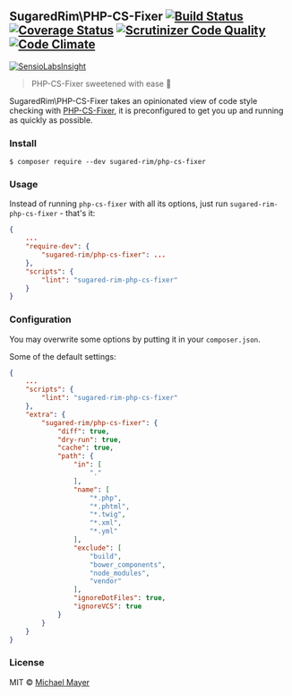 ## SugaredRim\PHP-CS-Fixer [![Build Status](https://travis-ci.org/sugared-rim/php-cs-fixer.svg?branch=master)](https://travis-ci.org/sugared-rim/php-cs-fixer) [![Coverage Status](https://coveralls.io/repos/sugared-rim/php-cs-fixer/badge.svg?branch=master&service=github)](https://coveralls.io/github/sugared-rim/php-cs-fixer?branch=master) [![Scrutinizer Code Quality](https://scrutinizer-ci.com/g/sugared-rim/php-cs-fixer/badges/quality-score.png?b=master)](https://scrutinizer-ci.com/g/sugared-rim/php-cs-fixer/?branch=master) [![Code Climate](https://codeclimate.com/github/sugared-rim/php-cs-fixer/badges/gpa.svg)](https://codeclimate.com/github/sugared-rim/php-cs-fixer)

[![SensioLabsInsight](https://insight.sensiolabs.com/projects/905fb88b-2be4-42ba-b383-58b08ce68463/big.png)](https://insight.sensiolabs.com/projects/905fb88b-2be4-42ba-b383-58b08ce68463)

> PHP-CS-Fixer sweetened with ease :cherries:

SugaredRim\PHP-CS-Fixer takes an opinionated view of code style checking with [PHP-CS-Fixer](https://github.com/FriendsOfPHP/PHP-CS-Fixer), it is preconfigured to get you up and running as quickly as possible.

### Install

```
$ composer require --dev sugared-rim/php-cs-fixer
```

### Usage

Instead of running `php-cs-fixer` with all its options, just run `sugared-rim-php-cs-fixer` - that's it:

```json
{
    ...
    "require-dev": {
        "sugared-rim/php-cs-fixer": ...
    },
    "scripts": {
        "lint": "sugared-rim-php-cs-fixer"
    }
}
```

### Configuration

You may overwrite some options by putting it in your `composer.json`.

Some of the default settings:
```json
{
    ...
    "scripts": {
        "lint": "sugared-rim-php-cs-fixer"
    },
    "extra": {
        "sugared-rim/php-cs-fixer": {
            "diff": true,
            "dry-run": true,
            "cache": true,
            "path": {
                "in": [
                    "."
                ],
                "name": [
                    "*.php",
                    "*.phtml",
                    "*.twig",
                    "*.xml",
                    "*.yml"
                ],
                "exclude": [
                    "build",
                    "bower_components",
                    "node_modules",
                    "vendor"
                ],
                "ignoreDotFiles": true,
                "ignoreVCS": true
            }
        }
    }
}
```

### License

MIT © [Michael Mayer](http://schnittstabil.de)
